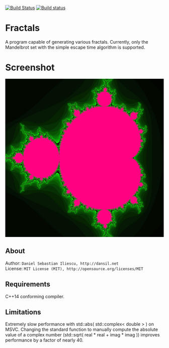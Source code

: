 [![Build Status](https://travis-ci.org/danielil/Fractals.svg?branch=master)](https://travis-ci.org/danielil/Fractals) [![Build status](https://ci.appveyor.com/api/projects/status/52l4k6pp40sju7a9?svg=true)](https://ci.appveyor.com/project/danielil/fractals)

Fractals
================

A program capable of generating various fractals. Currently, only the Mandelbrot set with the simple escape time algorithm is supported.

Screenshot
================
![Output Screenshot](Resources/output_image.jpg)

About
------------------

Author: `Daniel Sebastian Iliescu, http://dansil.net`  
License: `MIT License (MIT), http://opensource.org/licenses/MIT`  

Requirements
------------------

C++14 conforming compiler.

Limitations
------------------

Extremely slow performance with std::abs( std::complex< double > ) on MSVC. Changing the standard function to manually compute the absolute value of a complex number (std::sqrt( real * real + imag * imag )) improves performance by a factor of nearly 40.